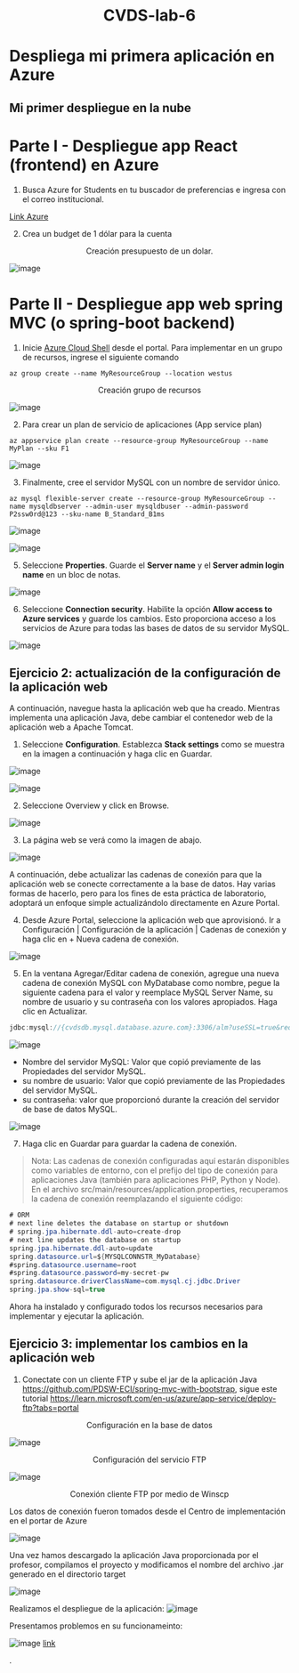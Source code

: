 <h1 align="center">CVDS-lab-6</h1>

# Despliega mi primera aplicación en Azure

## Mi primer despliegue en la nube

# Parte I - Despliegue app React (frontend) en Azure

1) Busca Azure for Students en tu buscador de preferencias e ingresa con el correo institucional.

[Link Azure](https://portal.azure.com/?Microsoft_Azure_Education_correlationId=89dd6cdf-bcc8-4952-b538-bb29a0596354&Microsoft_Azure_Education_newA4E=true&Microsoft_Azure_Education_asoSubGuid=7d8f91e4-d9b4-4183-9a02-fb42ebadf187#home)

2) Crea un budget de 1 dólar para la cuenta

<p align="center">Creación presupuesto de un dolar.</p>

![image](https://github.com/JuanDpr99/CVDS-lab-6/assets/77819591/a5bddeda-0366-4a12-a634-ca3a156dab54)


# Parte II - Despliegue app web spring MVC (o spring-boot backend)
1) Inicie [Azure Cloud Shell](https://docs.microsoft.com/en-in/azure/cloud-shell/overview) desde el portal. Para implementar en un grupo de recursos, ingrese el siguiente comando
```shell
az group create --name MyResourceGroup --location westus
```

<p align="center">Creación grupo de recursos</p>

![image](https://github.com/JuanDpr99/CVDS-lab-6/assets/77819591/6443c499-41c6-4788-90a5-f31b9aa6e1d5)


2) Para crear un plan de servicio de aplicaciones (App service plan)
```shell
az appservice plan create --resource-group MyResourceGroup --name MyPlan --sku F1
```

![image](https://github.com/JuanDpr99/CVDS-lab-6/assets/77819591/9d01f363-59e1-4ab6-967a-b72071117a4b)


3) Finalmente, cree el servidor MySQL con un nombre de servidor único.
```shell
az mysql flexible-server create --resource-group MyResourceGroup --name mysqldbserver --admin-user mysqldbuser --admin-password P2ssw0rd@123 --sku-name B_Standard_B1ms
```

![image](https://github.com/JuanDpr99/CVDS-lab-6/assets/77819591/d67c16fb-4361-45fb-926d-a3d20b006f9b)


![image](https://github.com/JuanDpr99/CVDS-lab-6/assets/77819591/71241581-c9c5-42ce-892e-71d180adb113)

5) Seleccione **Properties**. Guarde el **Server name** y el **Server admin login name** en un bloc de notas.

![image](https://github.com/JuanDpr99/CVDS-lab-6/assets/77819591/776e9804-0407-47aa-8089-639a7b7433b1)


6) Seleccione **Connection security**. Habilite la opción **Allow access to Azure services** y guarde los cambios. Esto proporciona acceso a los servicios de Azure para todas las bases de datos de su servidor MySQL.

![image](https://github.com/JuanDpr99/CVDS-lab-6/assets/77819591/e52f0190-3a8b-4c1d-a9e5-1178ed3019db)


## Ejercicio 2: actualización de la configuración de la aplicación web
A continuación, navegue hasta la aplicación web que ha creado. Mientras implementa una aplicación Java, debe cambiar el contenedor web de la aplicación web a Apache Tomcat.
1) Seleccione **Configuration**. Establezca **Stack settings** como se muestra en la imagen a continuación y haga clic en Guardar.

![image](https://github.com/JuanDpr99/CVDS-lab-6/assets/77819591/081c516f-19af-4790-b158-feba5f5e7230)

![image](https://github.com/JuanDpr99/CVDS-lab-6/assets/77819591/ccd53a79-07b8-47cd-a36e-434d4ea003ce)


2) Seleccione Overview y click en Browse.

![image](https://github.com/JuanDpr99/CVDS-lab-6/assets/77819591/179aa633-6dde-4af6-b31a-726aaf764cc7)

3) La página web se verá como la imagen de abajo.

![image](https://github.com/JuanDpr99/CVDS-lab-6/assets/77819591/49caf315-ff3d-4709-8d5a-664b6efa1b53)

A continuación, debe actualizar las cadenas de conexión para que la aplicación web se conecte correctamente a la base de datos. Hay varias formas de hacerlo, pero para los fines de esta práctica de laboratorio, adoptará un enfoque simple actualizándolo directamente en Azure Portal.

4) Desde Azure Portal, seleccione la aplicación web que aprovisionó. Ir a Configuración | Configuración de la aplicación | Cadenas de conexión y haga clic en + Nueva cadena de conexión.

![image](https://github.com/PDSW-ECI/labs/assets/4140058/cccc9ce8-c19a-40c1-80b7-d82d278cc8db)

5) En la ventana Agregar/Editar cadena de conexión, agregue una nueva cadena de conexión MySQL con MyDatabase como nombre, pegue la siguiente cadena para el valor y reemplace MySQL Server Name, su nombre de usuario y su contraseña con los valores apropiados. Haga clic en Actualizar.
```java
jdbc:mysql://{cvdsdb.mysql.database.azure.com}:3306/alm?useSSL=true&requireSSL=false&autoReconnect=true&user={mysqldbuser}&password={P2ssw0rd@123}
```

![image](https://github.com/JuanDpr99/CVDS-lab-6/assets/77819591/556fc106-9234-4cbf-a8ed-60d0ce287967)


- Nombre del servidor MySQL: Valor que copió previamente de las Propiedades del servidor MySQL.
- su nombre de usuario: Valor que copió previamente de las Propiedades del servidor MySQL.
- su contraseña: valor que proporcionó durante la creación del servidor de base de datos MySQL.

![image](https://github.com/JuanDpr99/CVDS-lab-6/assets/77819591/97619f8b-9cdc-4d44-88d8-34701c5fc644)


7) Haga clic en Guardar para guardar la cadena de conexión.
> Nota: Las cadenas de conexión configuradas aquí estarán disponibles como variables de entorno, con el prefijo del tipo de conexión para aplicaciones Java (también para aplicaciones PHP, Python y Node). En el archivo src/main/resources/application.properties, recuperamos la cadena de conexión reemplazando el siguiente código:
```java
# ORM
# next line deletes the database on startup or shutdown
# spring.jpa.hibernate.ddl-auto=create-drop
# next line updates the database on startup
spring.jpa.hibernate.ddl-auto=update
spring.datasource.url=${MYSQLCONNSTR_MyDatabase}
#spring.datasource.username=root
#spring.datasource.password=my-secret-pw
spring.datasource.driverClassName=com.mysql.cj.jdbc.Driver
spring.jpa.show-sql=true
```
Ahora ha instalado y configurado todos los recursos necesarios para implementar y ejecutar la aplicación.

## Ejercicio 3: implementar los cambios en la aplicación web
1) Conectate con un cliente FTP y sube el jar de la aplicación Java https://github.com/PDSW-ECI/spring-mvc-with-bootstrap, sigue este tutorial https://learn.microsoft.com/en-us/azure/app-service/deploy-ftp?tabs=portal

<p align="center">Configuración en la base de datos</p>

![image](https://github.com/JuanDpr99/CVDS-lab-6/assets/77819591/ea05da84-2a67-48c1-8a25-9d3040d6003b)

<p align="center">Configuración del servicio FTP</p>

![image](https://github.com/JuanDpr99/CVDS-lab-6/assets/77819591/6886ba5b-57e9-414a-aaf3-b52add9ad081)


<p align="center">Conexión cliente FTP por medio de Winscp</p>
Los datos de conexión fueron tomados desde el Centro de implementación en el portar de Azure 

![image](https://github.com/JuanDpr99/CVDS-lab-6/assets/77819591/9bd71391-c0b8-4475-9c13-e8c37d8ed0c7)

Una vez hamos descargado la aplicación Java proporcionada por el profesor, compilamos el proyecto y modificamos el nombre del archivo .jar generado en el directorio target

![image](https://github.com/JuanDpr99/CVDS-lab-6/assets/77819591/bbca97d6-6f98-4060-b55a-302ce4bc0c90)

Realizamos el despliegue de la aplicación:
![image](https://github.com/JuanDpr99/CVDS-lab-6/assets/77819591/c971bb70-0467-4121-9349-8f7d0e95cada)

Presentamos problemos en su funcionameinto:

![image](https://github.com/JuanDpr99/CVDS-lab-6/assets/77819591/ca73862a-8972-45d3-a60c-90b4e2213d44)
[link](https://cvdsmyappweb2.azurewebsites.net/)


.


